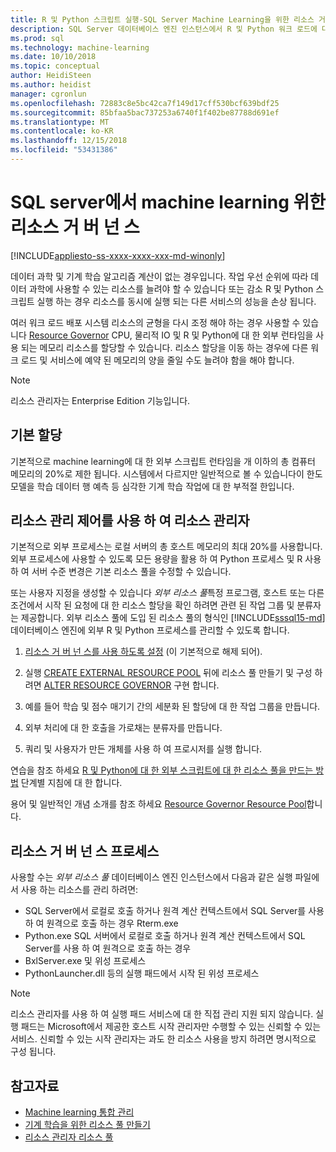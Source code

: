 ```yaml
---
title: R 및 Python 스크립트 실행-SQL Server Machine Learning을 위한 리소스 거 버 넌 스
description: SQL Server 데이터베이스 엔진 인스턴스에서 R 및 Python 워크 로드에 대 한 RAM 메모리, CPU 및 IO를 할당 합니다.
ms.prod: sql
ms.technology: machine-learning
ms.date: 10/10/2018
ms.topic: conceptual
author: HeidiSteen
ms.author: heidist
manager: cgronlun
ms.openlocfilehash: 72883c8e5bc42ca7f149d17cff530bcf639bdf25
ms.sourcegitcommit: 85bfaa5bac737253a6740f1f402be87788d691ef
ms.translationtype: MT
ms.contentlocale: ko-KR
ms.lasthandoff: 12/15/2018
ms.locfileid: "53431386"
---
```

# <a name="resource-governance-for-machine-learning-in-sql-server"></a>SQL server에서 machine learning 위한 리소스 거 버 넌 스
[!INCLUDE[appliesto-ss-xxxx-xxxx-xxx-md-winonly](../../includes/appliesto-ss-xxxx-xxxx-xxx-md-winonly.md)]

데이터 과학 및 기계 학습 알고리즘 계산이 없는 경우입니다. 작업 우선 순위에 따라 데이터 과학에 사용할 수 있는 리소스를 늘려야 할 수 있습니다 또는 감소 R 및 Python 스크립트 실행 하는 경우 리소스를 동시에 실행 되는 다른 서비스의 성능을 손상 됩니다. 

여러 워크 로드 배포 시스템 리소스의 균형을 다시 조정 해야 하는 경우 사용할 수 있습니다 [Resource Governor](../../relational-databases/resource-governor/resource-governor.md) CPU, 물리적 IO 및 R 및 Python에 대 한 외부 런타임을 사용 되는 메모리 리소스를 할당할 수 있습니다. 리소스 할당을 이동 하는 경우에 다른 워크 로드 및 서비스에 예약 된 메모리의 양을 줄일 수도 늘려야 함을 해야 합니다. 

> [!NOTE] 
> 리소스 관리자는 Enterprise Edition 기능입니다.

## <a name="default-allocations"></a>기본 할당

기본적으로 machine learning에 대 한 외부 스크립트 런타임을 개 이하의 총 컴퓨터 메모리의 20%로 제한 됩니다. 시스템에서 다르지만 일반적으로 볼 수 있습니다이 한도 모델을 학습 데이터 행 예측 등 심각한 기계 학습 작업에 대 한 부적절 한입니다. 

## <a name="use-resource-governor-to-control-resourcing"></a>리소스 관리 제어를 사용 하 여 리소스 관리자
 
기본적으로 외부 프로세스는 로컬 서버의 총 호스트 메모리의 최대 20%를 사용합니다. 외부 프로세스에 사용할 수 있도록 모든 용량을 활용 하 여 Python 프로세스 및 R 사용 하 여 서버 수준 변경은 기본 리소스 풀을 수정할 수 있습니다.

또는 사용자 지정을 생성할 수 있습니다 *외부 리소스 풀*특정 프로그램, 호스트 또는 다른 조건에서 시작 된 요청에 대 한 리소스 할당을 확인 하려면 관련 된 작업 그룹 및 분류자는 제공합니다. 외부 리소스 풀에 도입 된 리소스 풀의 형식인 [!INCLUDE[sssql15-md](../../includes/sssql15-md.md)] 데이터베이스 엔진에 외부 R 및 Python 프로세스를 관리할 수 있도록 합니다.

1. [리소스 거 버 넌 스를 사용 하도록 설정](https://docs.microsoft.com/sql/relational-databases/resource-governor/enable-resource-governor) (이 기본적으로 해제 되어).

2. 실행 [CREATE EXTERNAL RESOURCE POOL](https://docs.microsoft.com/sql/t-sql/statements/create-external-resource-pool-transact-sql) 뒤에 리소스 풀 만들기 및 구성 하려면 [ALTER RESOURCE GOVERNOR](https://docs.microsoft.com/sql/t-sql/statements/alter-resource-governor-transact-sql) 구현 합니다.

3. 예를 들어 학습 및 점수 매기기 간의 세분화 된 할당에 대 한 작업 그룹을 만듭니다.

4. 외부 처리에 대 한 호출을 가로채는 분류자를 만듭니다.

5. 쿼리 및 사용자가 만든 개체를 사용 하 여 프로시저를 실행 합니다.

연습을 참조 하세요 [R 및 Python에 대 한 외부 스크립트에 대 한 리소스 풀을 만드는 방법](../../advanced-analytics/r/how-to-create-a-resource-pool-for-r.md) 단계별 지침에 대 한 합니다.

용어 및 일반적인 개념 소개를 참조 하세요 [Resource Governor Resource Pool](../../relational-databases/resource-governor/resource-governor-resource-pool.md)합니다.

## <a name="processes-under-resource-governance"></a>리소스 거 버 넌 스 프로세스
  
 사용할 수는 *외부 리소스 풀* 데이터베이스 엔진 인스턴스에서 다음과 같은 실행 파일에서 사용 하는 리소스를 관리 하려면:

+ SQL Server에서 로컬로 호출 하거나 원격 계산 컨텍스트에서 SQL Server를 사용 하 여 원격으로 호출 하는 경우 Rterm.exe
+ Python.exe SQL 서버에서 로컬로 호출 하거나 원격 계산 컨텍스트에서 SQL Server를 사용 하 여 원격으로 호출 하는 경우
+ BxlServer.exe 및 위성 프로세스
+ PythonLauncher.dll 등의 실행 패드에서 시작 된 위성 프로세스
  
> [!NOTE]
> 리소스 관리자를 사용 하 여 실행 패드 서비스에 대 한 직접 관리 지원 되지 않습니다. 실행 패드는 Microsoft에서 제공한 호스트 시작 관리자만 수행할 수 있는 신뢰할 수 있는 서비스. 신뢰할 수 있는 시작 관리자는 과도 한 리소스 사용을 방지 하려면 명시적으로 구성 됩니다.
  
## <a name="see-also"></a>참고자료

+ [Machine learning 통합 관리](../r/managing-and-monitoring-r-solutions.md)
+ [기계 학습을 위한 리소스 풀 만들기](../r/how-to-create-a-resource-pool-for-r.md)
+ [리소스 관리자 리소스 풀](../../relational-databases/resource-governor/resource-governor-resource-pool.md)
